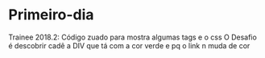 # Primeiro-dia
Trainee 2018.2: Código zuado para mostra algumas tags e o css
O Desafio é descobrir cadê a DIV que tá com a cor verde e pq o link n muda de cor
